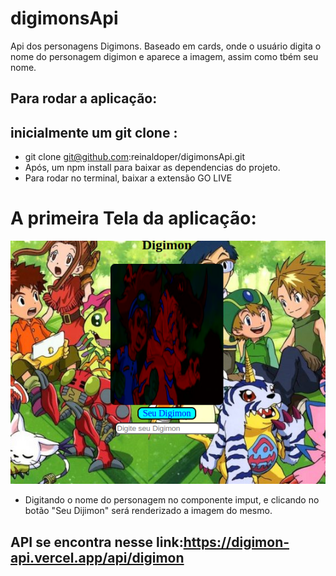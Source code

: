 # digimonsApi
Api dos personagens Digimons. Baseado em cards, onde o usuário digita o nome do personagem digimon e aparece a imagem, assim como tbém seu nome.

## Para rodar a aplicação:
## inicialmente um git clone :
- git clone git@github.com:reinaldoper/digimonsApi.git
- Após, um npm install para baixar as dependencias do projeto.
- Para rodar no terminal, baixar a extensão GO LIVE 
# A primeira Tela da aplicação:
![Tela Inicial](image/digimom.png) 
- Digitando o nome do personagem no componente imput, e clicando no botão "Seu Dijimon" será renderizado a imagem do mesmo.



## API se encontra nesse link:https://digimon-api.vercel.app/api/digimon

